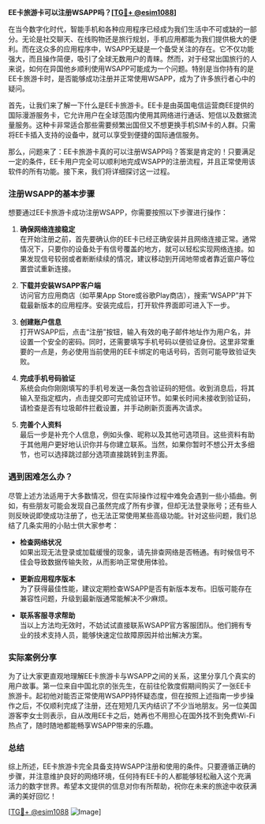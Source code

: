 **EE卡旅游卡可以注册WSAPP吗？[[TG💪+ @esim1088](https://t.me/s/esim1088)]**

在当今数字化时代，智能手机和各种应用程序已经成为我们生活中不可或缺的一部分。无论是社交聊天、在线购物还是旅行规划，手机应用都能为我们提供极大的便利。而在这众多的应用程序中，WSAPP无疑是一个备受关注的存在。它不仅功能强大，而且操作简便，吸引了全球无数用户的青睐。然而，对于经常出国旅行的人来说，如何在异国他乡顺利使用WSAPP可能成为一个问题。特别是当你持有的是EE卡旅游卡时，是否能够成功注册并正常使用WSAPP，成为了许多旅行者心中的疑问。

首先，让我们来了解一下什么是EE卡旅游卡。EE卡是由英国电信运营商EE提供的国际漫游服务卡，它允许用户在全球范围内使用其网络进行通话、短信以及数据流量服务。这种卡非常适合那些需要频繁出国但又不想更换手机SIM卡的人群。只需将EE卡插入支持的设备中，就可以享受到便捷的国际通信服务。

那么，问题来了：EE卡旅游卡真的可以注册WSAPP吗？答案是肯定的！只要满足一定的条件，EE卡用户完全可以顺利地完成WSAPP的注册流程，并且正常使用该软件的所有功能。接下来，我们将详细探讨这一过程。

### 注册WSAPP的基本步骤

想要通过EE卡旅游卡成功注册WSAPP，你需要按照以下步骤进行操作：

1. **确保网络连接稳定**  
   在开始注册之前，首先要确认你的EE卡已经正确安装并且网络连接正常。通常情况下，只要你的设备处于有信号覆盖的地方，就可以轻松实现网络连接。如果发现信号较弱或者断断续续的情况，建议移动到开阔地带或者靠近窗户等位置尝试重新连接。

2. **下载并安装WSAPP客户端**  
   访问官方应用商店（如苹果App Store或谷歌Play商店），搜索“WSAPP”并下载最新版本的应用程序。安装完成后，打开软件界面即可进入下一步。

3. **创建账户信息**  
   打开WSAPP后，点击“注册”按钮，输入有效的电子邮件地址作为用户名，并设置一个安全的密码。同时，还需要填写手机号码以便验证身份。这里非常重要的一点是，务必使用当前使用的EE卡绑定的电话号码，否则可能导致验证失败。

4. **完成手机号码验证**  
   系统会向你刚刚填写的手机号发送一条包含验证码的短信。收到消息后，将其输入至指定框内，点击提交即可完成验证环节。如果长时间未接收到验证码，请检查是否有垃圾邮件拦截设置，并手动刷新页面再次请求。

5. **完善个人资料**  
   最后一步是补充个人信息，例如头像、昵称以及其他可选项目。这些资料有助于其他用户更好地认识你并与你建立联系。当然，如果你暂时不想公开太多细节，也可以选择跳过部分选项直接跳转到主界面。

### 遇到困难怎么办？

尽管上述方法适用于大多数情况，但在实际操作过程中难免会遇到一些小插曲。例如，有些朋友可能会发现自己虽然完成了所有步骤，但却无法登录账号；还有些人则反映说即使成功注册了，也无法正常使用某些高级功能。针对这些问题，我们总结了几条实用的小贴士供大家参考：

- **检查网络状况**  
  如果出现无法登录或加载缓慢的现象，请先排查网络是否畅通。有时候信号不佳会导致数据传输失败，从而影响正常使用体验。

- **更新应用程序版本**  
  为了获得最佳性能，建议定期检查WSAPP是否有新版本发布。旧版可能存在兼容性问题，升级到最新版通常能解决不少麻烦。

- **联系客服寻求帮助**  
  当以上方法均无效时，不妨试试直接联系WSAPP官方客服团队。他们拥有专业的技术支持人员，能够快速定位故障原因并给出解决方案。

### 实际案例分享

为了让大家更直观地理解EE卡旅游卡与WSAPP之间的关系，这里分享几个真实的用户故事。第一位来自中国北京的张先生，在前往伦敦度假期间购买了一张EE卡旅游卡。起初他对能否正常使用WSAPP持怀疑态度，但在按照上述指南一步步操作之后，不仅顺利完成了注册，还在短短几天内结识了不少当地朋友。另一位美国游客李女士则表示，自从改用EE卡之后，她再也不用担心在国外找不到免费Wi-Fi热点了，随时随地都能畅享WSAPP带来的乐趣。

### 总结

综上所述，EE卡旅游卡完全具备支持WSAPP注册和使用的条件。只要遵循正确的步骤，并注意维护良好的网络环境，任何持有EE卡的人都能够轻松融入这个充满活力的数字世界。希望本文提供的信息对你有所帮助，祝你在未来的旅途中收获满满的美好回忆！

[[TG💪+ @esim1088](https://t.me/s/esim1088) ![Image](https://i.postimg.cc/4NQfJmqS/Snipaste-2025-05-13-00-14-12.png)]